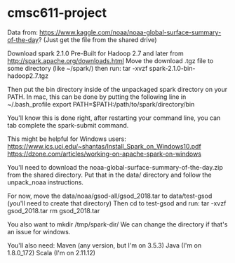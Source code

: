 # cmsc611-project
Data from: https://www.kaggle.com/noaa/noaa-global-surface-summary-of-the-day? 
(Just get the file from the shared drive)

Download spark 2.1.0 Pre-Built for Hadoop 2.7 and later from http://spark.apache.org/downloads.html
Move the download .tgz file to some directory (like ~/spark/) then run:
tar -xvzf spark-2.1.0-bin-hadoop2.7.tgz

Then put the bin directory inside of the unpackaged spark directory on your PATH.
In mac, this can be done by putting the following line in ~/.bash_profile
export PATH=$PATH:/path/to/spark/directory/bin

You'll know this is done right, after restarting your command line, you can tab complete the spark-submit command.

This might be helpful for Windows users:
https://www.ics.uci.edu/~shantas/Install_Spark_on_Windows10.pdf
https://dzone.com/articles/working-on-apache-spark-on-windows

You'll need to download the noaa-global-surface-summary-of-the-day.zip from the shared directory.
Put that in the data/ directory and follow the unpack_noaa instructions.

For now, move the data/noaa/gsod-all/gsod_2018.tar to data/test-gsod (you'll need to create that directory)
Then cd to test-gsod and run:
tar -xvzf gsod_2018.tar
rm gsod_2018.tar

You also want to 
mkdir /tmp/spark-dir/
We can change the directory if that's an issue for windows.

You'll also need:
Maven (any version, but I'm on 3.5.3)
Java (I'm on 1.8.0_172)
Scala (I'm on 2.11.12)